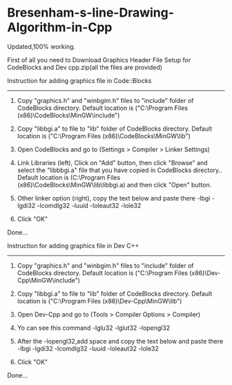 # Bresenham-s-line-Drawing-Algorithm-in-Cpp
Updated,100% working. 

First of all you need to Download Graphics Header File Setup for CodeBlocks and Dev cpp.zip(all the files are provided)

Instruction for adding graphics file in Code::Blocks 
***************************************************************************************************

1) Copy "graphics.h" and "winbgim.h" files to "include" folder of CodeBlocks directory.
   Default location is ("C:\Program Files (x86)\CodeBlocks\MinGW\include\")

2) Copy "libbgi.a" to file to "lib" folder of CodeBlocks directory.
   Default location is ("C:\Program Files (x86)\CodeBlocks\MinGW\lib\")

3) Open CodeBlocks and go to (Settings > Compiler > Linker Settings)

4) Link Libraries (left), Click on "Add" button, then click "Browse" and select the "libbbgi.a"
   file that you have copied in CodeBlocks directory..
   Default location is (C:\Program Files (x86)\CodeBlocks\MinGW\lib\libbgi.a)
   and then click "Open" button.

5) Other linker option (right), copy the text below and paste there
   -lbgi -lgdi32 -lcomdlg32 -luuid -loleaut32 -lole32

6) Click "OK"

Done...

Instruction for adding graphics file in Dev C++
***************************************************************************************************

1) Copy "graphics.h" and "winbgim.h" files to "include" folder of CodeBlocks directory.
   Default location is ("C:\Program Files (x86)\Dev-Cpp\MinGW\include\")

2) Copy "libbgi.a" to file to "lib" folder of CodeBlocks directory.
   Default location is ("C:\Program Files (x86)\Dev-Cpp\MinGW\lib\")

3) Open Dev-Cpp and go to (Tools > Compiler  Options > Compiler)

4) Yo can see this command
	-lglu32 -lglut32 -lopengl32

5) After the -lopengl32,add space and copy the text below and paste there
   -lbgi -lgdi32 -lcomdlg32 -luuid -loleaut32 -lole32

6) Click "OK"

Done...
